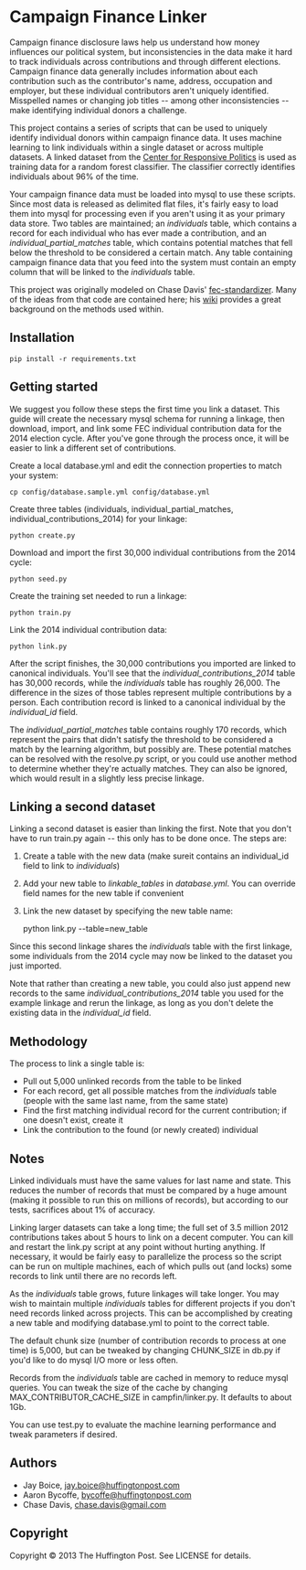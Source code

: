 # Campaign Finance Linker

Campaign finance disclosure laws help us understand how money influences our political system, but inconsistencies in
the data make it hard to track individuals across contributions and through different elections. Campaign finance data
generally includes information about each contribution such as the contributor's name, address, occupation and employer,
but these individual contributors aren't uniquely identified. Misspelled names or changing job titles -- among other
inconsistencies -- make identifying individual donors a challenge.

This project contains a series of scripts that can be used to uniquely identify individual donors within campaign
finance data. It uses machine learning to link individuals within a single dataset or across multiple datasets. A linked
dataset from the [Center for Responsive Politics](http://www.opensecrets.org) is used as training data for a random
forest classifier. The classifier correctly identifies individuals about 96% of the time.

Your campaign finance data must be loaded into mysql to use these scripts. Since most data is released as delimited flat
files, it's fairly easy to load them into mysql for processing even if you aren't using it as your primary data store. Two
tables are maintained; an *individuals* table, which contains a record for each individual who has ever made a contribution,
and an *individual_partial_matches* table, which contains potential matches that fell below the threshold to be considered a certain
match. Any table containing campaign finance data that you feed into the system must contain an empty column that will be linked
to the *individuals* table.

This project was originally modeled on Chase Davis' [fec-standardizer](https://github.com/cjdd3b/fec-standardizer).
Many of the ideas from that code are contained here; his [wiki](https://github.com/cjdd3b/fec-standardizer/wiki)
provides a great background on the methods used within.

## Installation

    pip install -r requirements.txt

## Getting started

We suggest you follow these steps the first time you link a dataset. This guide will create the necessary mysql schema
for running a linkage, then download, import, and link some FEC individual contribution data for the 2014 election cycle.
After you've gone through the process once, it will be easier to link a different set of contributions.

Create a local database.yml and edit the connection properties to match your system:

    cp config/database.sample.yml config/database.yml

Create three tables (individuals, individual_partial_matches, individual_contributions_2014) for your linkage:

    python create.py

Download and import the first 30,000 individual contributions from the 2014 cycle:

    python seed.py

Create the training set needed to run a linkage:

    python train.py

Link the 2014 individual contribution data:

    python link.py

After the script finishes, the 30,000 contributions you imported are linked to canonical individuals. You'll see that the
*individual_contributions_2014* table has 30,000 records, while the *individuals* table has roughly 26,000. The difference in the
sizes of those tables represent multiple contributions by a person. Each contribution record is linked to a canonical
individual by the *individual_id* field.

The *individual_partial_matches* table contains roughly 170 records, which represent the pairs that didn't satisfy the threshold
to be considered a match by the learning algorithm, but possibly are. These potential matches can be resolved with the resolve.py
script, or you could use another method to determine whether they're actually matches. They can also be ignored, which would result in
a slightly less precise linkage.

## Linking a second dataset

Linking a second dataset is easier than linking the first. Note that you don't have to run train.py again -- this only has to be
done once. The steps are:

1. Create a table with the new data (make sureit contains an individual_id field to link to *individuals*)
2. Add your new table to *linkable_tables* in *database.yml*. You can override field names for the new table if convenient
3. Link the new dataset by specifying the new table name:

    python link.py --table=new_table

Since this second linkage shares the *individuals* table with the first linkage, some individuals from the 2014 cycle may now be linked to
the dataset you just imported.

Note that rather than creating a new table, you could also just append new records to the same *individual_contributions_2014* table you used
for the example linkage and rerun the linkage, as long as you don't delete the existing data in the *individual_id* field.

## Methodology

The process to link a single table is:

* Pull out 5,000 unlinked records from the table to be linked
* For each record, get all possible matches from the *individuals* table (people with the same last name, from the same state)
* Find the first matching individual record for the current contribution; if one doesn't exist, create it
* Link the contribution to the found (or newly created) individual

## Notes

Linked individuals must have the same values for last name and state. This reduces the number of records that must be compared
by a huge amount (making it possible to run this on millions of records), but according to our tests, sacrifices about 1% of accuracy.

Linking larger datasets can take a long time; the full set of 3.5 million 2012 contributions takes about 5 hours to link on a decent
computer. You can kill and restart the link.py script at any point without hurting anything. If necessary, it would be fairly easy to parallelize the
process so the script can be run on multiple machines, each of which pulls out (and locks) some records to link until there are no records
left.

As the *individuals* table grows, future linkages will take longer. You may wish to maintain multiple *individuals* tables for different projects
if you don't need records linked across projects. This can be accomplished by creating a new table and modifying database.yml to point to the
correct table.

The default chunk size (number of contribution records to process at one time) is 5,000, but can be tweaked by changing CHUNK_SIZE in db.py
if you'd like to do mysql I/O more or less often.

Records from the *individuals* table are cached in memory to reduce mysql queries. You can tweak the size of the cache by changing
MAX_CONTRIBUTOR_CACHE_SIZE in campfin/linker.py. It defaults to about 1Gb.

You can use test.py to evaluate the machine learning performance and tweak parameters if desired.

## Authors

- Jay Boice, jay.boice@huffingtonpost.com
- Aaron Bycoffe, bycoffe@huffingtonpost.com
- Chase Davis, chase.davis@gmail.com

## Copyright

Copyright © 2013 The Huffington Post. See LICENSE for details.
